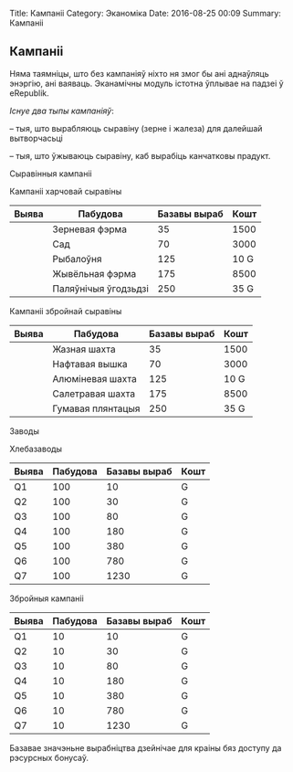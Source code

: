 Title: Кампаніі
Category: Эканоміка
Date: 2016-08-25 00:09
Summary: Кампаніі

## Кампаніі

Няма таямніцы, што без кампаніяў ніхто ня змог бы ані аднаўляць энэргію, ані ваяваць. Эканамічны модуль істотна ўплывае на падзеі ў eRepublik.

_Існуе два тыпы кампаніяў_:

–  тыя, што вырабляюць сыравіну (зерне і жалеза) для далейшай вытворчасьці

– тыя, што ўжываюць сыравіну, каб вырабіць канчатковы прадукт.

Сыравінныя кампаніі

Кампаніі харчовай сыравіны

|Выява	 |Пабудова|	Базавы выраб |	Кошт|
|---|---|---|---|
||	Зерневая фэрма|	35|	1500|
||	Сад	|70|	3000|
||	Рыбалоўня|	125	|10 G|
||	Жывёльная фэрма|	175|	8500|
||	Паляўнічыя ўгодзьдзі|	250|	35 G|

Кампаніі збройнай сыравіны

|Выява	|Пабудова|	Базавы выраб |	Кошт|
|---|---|---|---|
||Жазная шахта|	35|	1500|
||Нафтавая вышка|	70|	3000|
||Алюміневая шахта|	125|	10 G|
||Салетравая шахта|	175|	8500|
||Гумавая плянтацыя|	250	|35 G|
Заводы

Хлебазаводы

|Выява|Пабудова|Базавы выраб|Кошт|
|---|---|---|---|
|Q1|100|10|G|
|Q2|100|30|G|
|Q3|100|80|G|
|Q4|100|180|G|
|Q5|100|380|G|
|Q6|100|780|G|
|Q7|100|1230|G|

Збройныя кампаніі

|Выява|Пабудова|Базавы выраб|Кошт|
|---|---|---|---|
|Q1|10|10|G|
|Q2|10|30|G|
|Q3|10|80|G|
|Q4|10|180|G|
|Q5|10|380|G|
|Q6|10|780|G|
|Q7|10|1230|G|

Базавае значэньне вырабніцтва дзейнічае для краіны бяз доступу да рэсурсных бонусаў.
